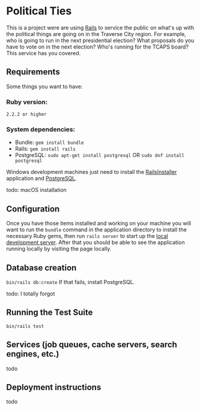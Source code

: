 # Political Ties

This is a project were are using [Rails](http://rubyonrails.org) to service the public on what's up with the political things are going on in the Traverse City region. For example, who is going to run in the next presidential election? What proposals do you have to vote on in the next election? Who's running for the TCAPS board? This service has you covered. 

## Requirements

Some things you want to have:

### Ruby version: 
`2.2.2 or higher`

### System dependencies: 
* Bundle: `gem install bundle`
* Rails: `gem install rails`
* PostgreSQL: `sudo apt-get install postgresql` OR `sudo dnf install postgresql`

Windows development machines just need to install the [RailsInstaller](http://railsinstlaler.org) application and [PostgreSQL](http://www.postgresql.org).

todo: macOS installation

## Configuration

Once you have those items installed and working on your machine you will want to run the `bundle` command in the application directory to install the necessary Ruby gems, then run `rails server` to start up the [local development server](http://localhost:3000). After that you should be able to see the application running locally by visiting the page locally.

## Database creation

`bin/rails db:create`
If that fails, install PostgreSQL.

todo: I totally forgot 

## Running the Test Suite
`bin/rails test`

## Services (job queues, cache servers, search engines, etc.)

todo

## Deployment instructions

todo
